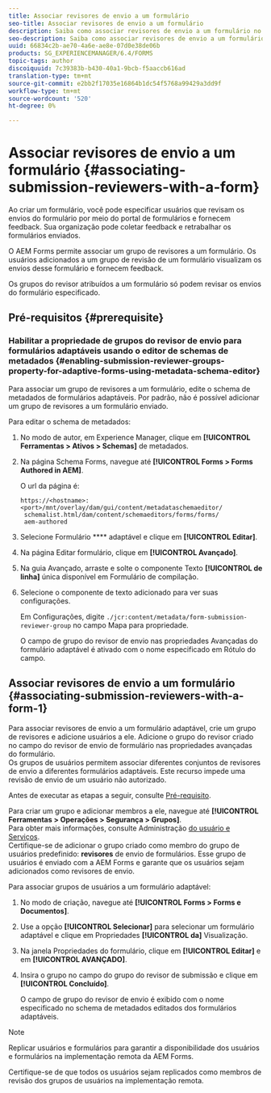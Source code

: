 ```yaml
---
title: Associar revisores de envio a um formulário
seo-title: Associar revisores de envio a um formulário
description: Saiba como associar revisores de envio a um formulário no AEM Forms. Os revisores associados analisam um formulário enviado por meio do portal de formulários.
seo-description: Saiba como associar revisores de envio a um formulário no AEM Forms. Os revisores associados analisam um formulário enviado por meio do portal de formulários.
uuid: 66834c2b-ae70-4a6e-ae8e-07d0e38de06b
products: SG_EXPERIENCEMANAGER/6.4/FORMS
topic-tags: author
discoiquuid: 7c39383b-b430-40a1-9bcb-f5aaccb616ad
translation-type: tm+mt
source-git-commit: e2bb2f17035e16864b1dc54f5768a99429a3dd9f
workflow-type: tm+mt
source-wordcount: '520'
ht-degree: 0%

---
```



# Associar revisores de envio a um formulário  {#associating-submission-reviewers-with-a-form}

Ao criar um formulário, você pode especificar usuários que revisam os envios do formulário por meio do portal de formulários e fornecem feedback. Sua organização pode coletar feedback e retrabalhar os formulários enviados.

O AEM Forms permite associar um grupo de revisores a um formulário. Os usuários adicionados a um grupo de revisão de um formulário visualizam os envios desse formulário e fornecem feedback.

Os grupos do revisor atribuídos a um formulário só podem revisar os envios do formulário especificado.

## Pré-requisitos {#prerequisite}

### Habilitar a propriedade de grupos do revisor de envio para formulários adaptáveis usando o editor de schemas de metadados {#enabling-submission-reviewer-groups-property-for-adaptive-forms-using-metadata-schema-editor}

Para associar um grupo de revisores a um formulário, edite o schema de metadados de formulários adaptáveis. Por padrão, não é possível adicionar um grupo de revisores a um formulário enviado.

Para editar o schema de metadados:

1. No modo de autor, em Experience Manager, clique em **[!UICONTROL Ferramentas > Ativos > Schemas]** de metadados.
1. Na página Schema Forms, navegue até **[!UICONTROL Forms > Forms Authored in AEM]**.

   O url da página é:

   ```
   https://<hostname>:<port>/mnt/overlay/dam/gui/content/metadataschemaeditor/
    schemalist.html/dam/content/schemaeditors/forms/forms/
    aem-authored
   ```

1. Selecione Formulário **** adaptável e clique em **[!UICONTROL Editar]**.
1. Na página Editar formulário, clique em **[!UICONTROL Avançado]**.
1. Na guia Avançado, arraste e solte o componente Texto **[!UICONTROL de linha]** única disponível em Formulário de compilação.
1. Selecione o componente de texto adicionado para ver suas configurações.

   Em Configurações, digite `./jcr:content/metadata/form-submission-reviewer-group` no campo Mapa para propriedade.

   O campo de grupo do revisor de envio nas propriedades Avançadas do formulário adaptável é ativado com o nome especificado em Rótulo do campo.

## Associar revisores de envio a um formulário {#associating-submission-reviewers-with-a-form-1}

Para associar revisores de envio a um formulário adaptável, crie um grupo de revisores e adicione usuários a ele. Adicione o grupo do revisor criado no campo do revisor de envio de formulário nas propriedades avançadas do formulário.\
Os grupos de usuários permitem associar diferentes conjuntos de revisores de envio a diferentes formulários adaptáveis. Este recurso impede uma revisão de envio de um usuário não autorizado.

Antes de executar as etapas a seguir, consulte [Pré-requisito](/help/forms/using/adding-reviewers-form.md#prerequisite).

Para criar um grupo e adicionar membros a ele, navegue até **[!UICONTROL Ferramentas > Operações > Segurança > Grupos]**.\
Para obter mais informações, consulte Administração [do usuário e Serviços](/help/sites-administering/security.md).\
Certifique-se de adicionar o grupo criado como membro do grupo de usuários predefinido: **revisores** de envio de formulários. Esse grupo de usuários é enviado com a AEM Forms e garante que os usuários sejam adicionados como revisores de envio.

Para associar grupos de usuários a um formulário adaptável:

1. No modo de criação, navegue até **[!UICONTROL Forms > Forms e Documentos]**.
1. Use a opção **[!UICONTROL Selecionar]** para selecionar um formulário adaptável e clique em Propriedades **[!UICONTROL da]** Visualização.
1. Na janela Propriedades do formulário, clique em **[!UICONTROL Editar]** e em **[!UICONTROL AVANÇADO]**.
1. Insira o grupo no campo do grupo do revisor de submissão e clique em **[!UICONTROL Concluído]**.

   O campo de grupo do revisor de envio é exibido com o nome especificado no schema de metadados editados dos formulários adaptáveis.

>[!NOTE]
>
>Replicar usuários e formulários para garantir a disponibilidade dos usuários e formulários na implementação remota da AEM Forms.
>
>Certifique-se de que todos os usuários sejam replicados como membros de revisão dos grupos de usuários na implementação remota.

